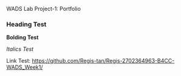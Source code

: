 WADS Lab Project-1: Portfolio

### Heading Test

**Bolding Test**

*Italics Test*

Link Test: https://github.com/Regis-tan/Regis-2702364963-B4CC-WADS_Week1/